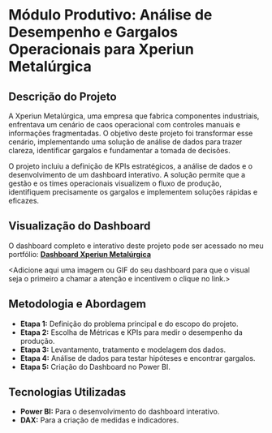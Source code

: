 # Módulo Produtivo: Análise de Desempenho e Gargalos Operacionais para Xperiun Metalúrgica

## Descrição do Projeto
A Xperiun Metalúrgica, uma empresa que fabrica componentes industriais, enfrentava um cenário de caos operacional com controles manuais e informações fragmentadas. O objetivo deste projeto foi transformar esse cenário, implementando uma solução de análise de dados para trazer clareza, identificar gargalos e fundamentar a tomada de decisões.

O projeto incluiu a definição de KPIs estratégicos, a análise de dados e o desenvolvimento de um dashboard interativo. A solução permite que a gestão e os times operacionais visualizem o fluxo de produção, identifiquem precisamente os gargalos e implementem soluções rápidas e eficazes.

## Visualização do Dashboard
O dashboard completo e interativo deste projeto pode ser acessado no meu portfólio:
[**Dashboard Xperiun Metalúrgica**](https://renan-lima-portfolio.vercel.app)

<Adicione aqui uma imagem ou GIF do seu dashboard para que o visual seja o primeiro a chamar a atenção e incentivem o clique no link.>

## Metodologia e Abordagem
- **Etapa 1:** Definição do problema principal e do escopo do projeto.
- **Etapa 2:** Escolha de Métricas e KPIs para medir o desempenho da produção.
- **Etapa 3:** Levantamento, tratamento e modelagem dos dados.
- **Etapa 4:** Análise de dados para testar hipóteses e encontrar gargalos.
- **Etapa 5:** Criação do Dashboard no Power BI.

## Tecnologias Utilizadas
- **Power BI:** Para o desenvolvimento do dashboard interativo.
- **DAX:** Para a criação de medidas e indicadores.

